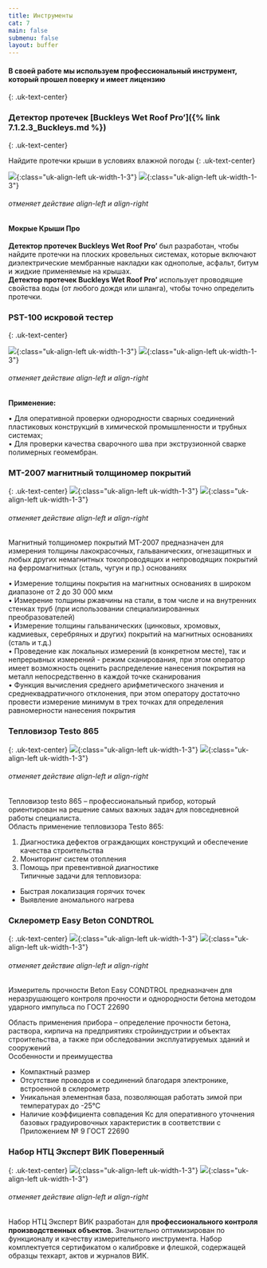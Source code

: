 ```yaml
---
title: Инструменты
cat: 7
main: false
submenu: false
layout: buffer
---
```


#### **В своей работе мы используем профессиональный инструмент, который прошел поверку и имеет лицензию**
{: .uk-text-center}
### **Детектор протечек [Buckleys Wet Roof Pro’]({% link 7.1.2.3_Buckleys.md %})**
{: .uk-text-center}

Найдите протечки крыши в условиях влажной погоды
{: .uk-text-center}

![](/img/Instrument/EVK.01.png){:class="uk-align-left uk-width-1-3"}
![](/img/Instrument/EVK.02.jpg){:class="uk-align-left uk-width-1-3"}

###### отменяет действие align-left и align-right

#### **Мокрые Крыши Про**
**Детектор протечек Buckleys Wet Roof Pro’** был разработан, чтобы найдите протечки на плоских кровельных системах, которые включают диэлектрические мембранные накладки как однополые, асфальт, битум и жидкие применяемые на крышах.  
 **Детектор протечек Buckleys Wet Roof Pro’** использует проводящие свойства воды (от любого дождя или шланга), чтобы точно определить протечки.



### **PST-100 искровой тестер**
{: .uk-text-center}
 
![](/img/Instrument/PST100.01.png){:class="uk-align-left uk-width-1-3"}
![](/img/Instrument/PST100.02.jpg){:class="uk-align-left uk-width-1-3"}
###### отменяет действие align-left и align-right

**Применение:**

•	Для оперативной проверки однородности сварных соединений пластиковых конструкций в химической промышленности и трубных системах;  
•	Для проверки качества сварочного шва при экструзионной сварке полимерных геомембран.

### **МТ-2007 магнитный толщиномер покрытий**
{: .uk-text-center}
![](/img/Instrument/МТ2007.01.jpg){:class="uk-align-left uk-width-1-3"}
![](/img/Instrument/МТ2007.02.jpg){:class="uk-align-left uk-width-1-3"}
###### отменяет действие align-left и align-right

Магнитный толщиномер покрытий МТ-2007 предназначен для измерения толщины лакокрасочных, гальванических, огнезащитных и любых других немагнитных токопроводящих и непроводящих покрытий на ферромагнитных (сталь, чугун и пр.) основаниях  

•	Измерение толщины покрытия на магнитных основаниях в широком диапазоне от 2 до 30 000 мкм  
•	Измерение толщины ржавчины на стали, в том числе и на внутренних стенках труб (при использовании специализированных преобразователей)  
•	Измерение толщины гальванических (цинковых, хромовых, кадмиевых, серебряных и других) покрытий на магнитных основаниях (сталь и т.д.)  
•	Проведение как локальных измерений (в конкретном месте), так и непрерывных измерений - режим сканирования, при этом оператор имеет возможность оценить распределение нанесения покрытия на металл непосредственно в каждой точке сканирования  
•	Функция вычисления среднего арифметического значения и среднеквадратичного отклонения, при этом оператору достаточно провести измерение минимум в трех точках для определения равномерности нанесения покрытия  
   
### **Тепловизор Testo 865**
{: .uk-text-center}
![](/img/Instrument/Testo865.01.png){:class="uk-align-left uk-width-1-3"}
![](/img/Instrument/Testo865.02.png){:class="uk-align-left uk-width-1-3"}
###### отменяет действие align-left и align-right

Тепловизор testo 865 – профессиональный прибор, который ориентирован на решение самых важных задач для повседневной работы специалиста.  
Область применение тепловизора Testo 865:  
1) Диагностика дефектов ограждающих конструкций и обеспечение качества строительства   
2) Мониторинг систем отопления  
3) Помощь при превентивной диагностике  
   Типичные задачи для тепловизора:  
- Быстрая локализация горячих точек  
- Выявление аномального нагрева
     
### **Склерометр Easy Beton CONDTROL**
{: .uk-text-center}
![](/img/Instrument/EasyBeton.01.jpg){:class="uk-align-left uk-width-1-3"}
![](/img/Instrument/EasyBeton.02.png){:class="uk-align-left uk-width-1-3"}
###### отменяет действие align-left и align-right

Измеритель прочности Beton Easy CONDTROL предназначен для неразрушающего контроля прочности и однородности бетона методом ударного импульса по ГОСТ 22690   

Область применения прибора – определение прочности бетона, раствора, кирпича на предприятиях стройиндустрии и объектах строительства, а также при обследовании эксплуатируемых зданий и сооружений   
Особенности и преимущества   
- Компактный размер 
- Отсутствие проводов и соединений благодаря электронике, встроенной в склерометр 
- Уникальная элементная база, позволяющая работать зимой при температурах до -25°С 
- Наличие коэффициента совпадения Кс для оперативного уточнения базовых градуировочных характеристик в соответствии с Приложением № 9 ГОСТ 22690
   
### **Набор НТЦ Эксперт ВИК Поверенный**
{: .uk-text-center}
![](/img/Instrument/vik.01.jpg){:class="uk-align-left uk-width-1-3"}
![](/img/Instrument/vik.02.jpg){:class="uk-align-left uk-width-1-3"}
###### отменяет действие align-left и align-right

Набор НТЦ Эксперт ВИК разработан для **профессионального контроля производственных объектов.** Значительно оптимизирован по функционалу и качеству измерительного инструмента. Набор комплектуется сертификатом о калибровке и флешкой, содержащей образцы техкарт, актов и журналов ВИК. 

